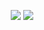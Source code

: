<p align="center">
<img style="float: center;" src="https://goreportcard.com/badge/github.com/TD4B/GoCrypt">
<img style="float: center;" src="https://img.shields.io/badge/License-MIT-yellow.svg">
 <p>


